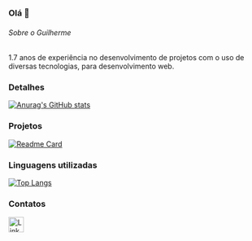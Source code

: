 ### Olá 👋

###### Sobre o Guilherme
1.7 anos de experiência no desenvolvimento de projetos com o uso de diversas tecnologias, para desenvolvimento  web.


### Detalhes

[![Anurag's GitHub stats](https://github-readme-stats.vercel.app/api?username=guibsb90&show_icons=true&theme=dark)](https://github.com/anuraghazra/github-readme-stats)

### Projetos

[![Readme Card](https://github-readme-stats.vercel.app/api/pin/?username=guibsb90&repo=guibsb90.github.io&theme=dark)](https://github.com/anuraghazra/github-readme-stats)


### Linguagens utilizadas

[![Top Langs](https://github-readme-stats.vercel.app/api/top-langs/?username=guibsb90&layout=compact)](https://github.com/anuraghazra/github-readme-stats)

### Contatos

[<img src='https://img.shields.io/badge/LinkedIn-0077B5?style=for-the-badge&logo=linkedin&logoColor=white' alt='Linkedin' height='30'>](https://www.linkedin.com/in/guilherme-de-faria-full-stack//)

